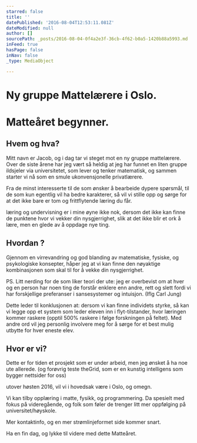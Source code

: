 ```yaml
---
starred: false
title: ''
datePublished: '2016-08-04T12:53:11.081Z'
dateModified: null
author: []
sourcePath: _posts/2016-08-04-0f4a2e3f-36cb-4f62-b0a5-1420b88a5993.md
inFeed: true
hasPage: false
inNav: false
_type: MediaObject

---
```

# Ny gruppe Mattelærere i Oslo.

# Matteåret begynner.

## Hvem og hva?

Mitt navn er Jacob, og i dag tar vi steget mot en ny gruppe mattelærere. Over de siste årene har jeg vært så heldig at jeg har funnet en liten gruppe ildsjeler via universitetet, som lever og tenker matematisk, og sammen starter vi nå som en smule ukonvensjonelle privatlærere. 

Fra de minst interesserte til de som ønsker å bearbeide dypere spørsmål, til de som kun egentlig vil ha bedre karakterer, så vil vi stille opp og sørge for at det ikke bare er tom og frittflytende læring du får.

læring og undervisning er i mine øyne ikke nok, dersom det ikke kan finne de punktene hvor vi vekker din nysgjerrighet, slik at det ikke blir et ork å lære, men en glede av å oppdage nye ting. 

## Hvordan ?

Gjennom en virrevandring og god blanding av matematiske, fysiske, og psykologiske konsepter, håper jeg at vi kan finne den nøyaktige kombinasjonen som skal til for å vekke din nysgjerrighet.

PS. Litt nerding for de som liker teori der ute: jeg er overbevist om at hver og en person har noen ting de forstår enklere enn andre, rett og slett fordi vi har forskjellige preferanser i sansesystemer og intuisjon. (Iflg Carl Jung)

Dette leder til konklusjonen at: dersom vi kan finne individets styrke, så kan vi legge opp et system som leder eleven inn i flyt-tilstander, hvor læringen kommer raskere (opptil 500% raskere i følge forskningen på feltet). Med andre ord vil jeg personlig involvere meg for å sørge for et best mulig utbytte for hver eneste elev. 

## Hvor er vi?

Dette er for tiden et prosjekt som er under arbeid, men jeg ønsket å ha noe ute allerede. (og forøvrig teste theGrid, som er en kunstig intelligens som bygger nettsider for oss) 

utover høsten 2016, vil vi i hovedsak være i Oslo, og omegn. 

Vi kan tilby opplæring i matte, fysikk, og programmering. Da spesielt med fokus på videregående, og folk som føler de trenger litt mer oppfølging på universitet/høyskole. 

Mer kontaktinfo, og en mer strømlinjeformet side kommer snart. 

Ha en fin dag, og lykke til videre med dette Matteåret.